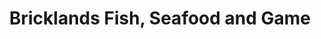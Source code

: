 ---
title: "Bricklands Fish, Seafood and Game"
url: /chester/bricklands-fish-seafood-and-game/
shop: seafood
---